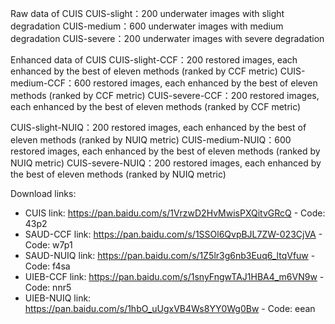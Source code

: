 Raw data of CUIS
CUIS-slight：200 underwater images with slight degradation
CUIS-medium：600 underwater images with medium degradation
CUIS-severe：200 underwater images with severe degradation

Enhanced data of CUIS
CUIS-slight-CCF：200 restored images, each enhanced by the best of eleven methods (ranked by CCF metric)
CUIS-medium-CCF：600 restored images, each enhanced by the best of eleven methods (ranked by CCF metric)
CUIS-severe-CCF：200 restored images, each enhanced by the best of eleven methods (ranked by CCF metric)

CUIS-slight-NUIQ：200 restored images, each enhanced by the best of eleven methods (ranked by NUIQ metric)
CUIS-medium-NUIQ：600 restored images, each enhanced by the best of eleven methods (ranked by NUIQ metric)
CUIS-severe-NUIQ：200 restored images, each enhanced by the best of eleven methods (ranked by NUIQ metric)

Download links:

  - CUIS link: https://pan.baidu.com/s/1VrzwD2HvMwisPXQitvGRcQ - Code: 43p2
  - SAUD-CCF link: https://pan.baidu.com/s/1SSOl6QvpBJL7ZW-023CjVA - Code: w7p1
  - SAUD-NUIQ link: https://pan.baidu.com/s/1Z5lr3g6nb3Euq6_ltqVfuw - Code: f4sa
  - UIEB-CCF link: https://pan.baidu.com/s/1snyFngwTAJ1HBA4_m6VN9w - Code: nnr5
  - UIEB-NUIQ link: https://pan.baidu.com/s/1hbO_uUgxVB4Ws8YY0Wg0Bw - Code: eean
